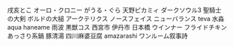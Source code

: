 戌亥とこ
オーロ・クロニー
がうる・ぐら
天野ピカミィ
ダークソウル3
聖騎士の大剣
ボルドの大槌
アークテリクス
ノースフェイス
ニューバランス
teva
水淼aqua
haneame 雨波
黒獣コス
西宮市
伊丹市
日本橋
ウインナー
フライドチキン
あっさり系鍋
豚清湯
四川麻婆豆腐
amazarashi
ワンルーム叙事詩
